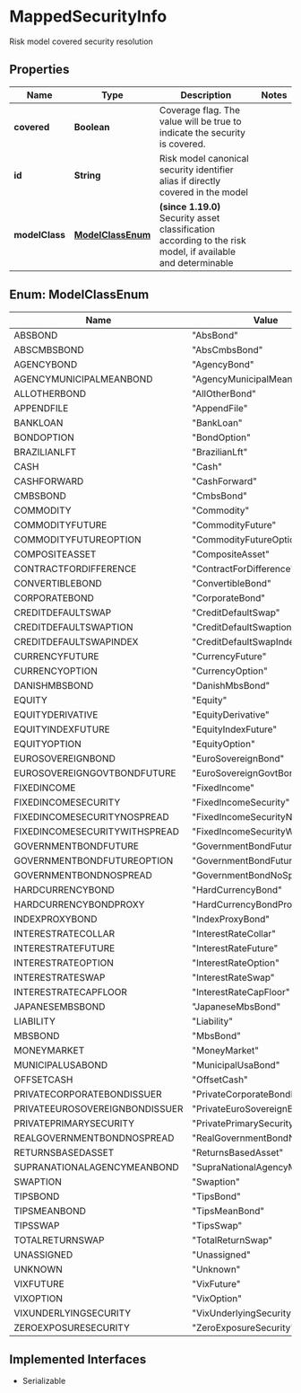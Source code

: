 

# MappedSecurityInfo

Risk model covered security resolution

## Properties

Name | Type | Description | Notes
------------ | ------------- | ------------- | -------------
**covered** | **Boolean** | Coverage flag. The value will be true to indicate the security is covered. | 
**id** | **String** | Risk model canonical security identifier alias if directly covered in the model | 
**modelClass** | [**ModelClassEnum**](#ModelClassEnum) | **(since 1.19.0)** Security asset classification according to the risk model, if available and determinable | 



## Enum: ModelClassEnum

Name | Value
---- | -----
ABSBOND | &quot;AbsBond&quot;
ABSCMBSBOND | &quot;AbsCmbsBond&quot;
AGENCYBOND | &quot;AgencyBond&quot;
AGENCYMUNICIPALMEANBOND | &quot;AgencyMunicipalMeanBond&quot;
ALLOTHERBOND | &quot;AllOtherBond&quot;
APPENDFILE | &quot;AppendFile&quot;
BANKLOAN | &quot;BankLoan&quot;
BONDOPTION | &quot;BondOption&quot;
BRAZILIANLFT | &quot;BrazilianLft&quot;
CASH | &quot;Cash&quot;
CASHFORWARD | &quot;CashForward&quot;
CMBSBOND | &quot;CmbsBond&quot;
COMMODITY | &quot;Commodity&quot;
COMMODITYFUTURE | &quot;CommodityFuture&quot;
COMMODITYFUTUREOPTION | &quot;CommodityFutureOption&quot;
COMPOSITEASSET | &quot;CompositeAsset&quot;
CONTRACTFORDIFFERENCE | &quot;ContractForDifference&quot;
CONVERTIBLEBOND | &quot;ConvertibleBond&quot;
CORPORATEBOND | &quot;CorporateBond&quot;
CREDITDEFAULTSWAP | &quot;CreditDefaultSwap&quot;
CREDITDEFAULTSWAPTION | &quot;CreditDefaultSwaption&quot;
CREDITDEFAULTSWAPINDEX | &quot;CreditDefaultSwapIndex&quot;
CURRENCYFUTURE | &quot;CurrencyFuture&quot;
CURRENCYOPTION | &quot;CurrencyOption&quot;
DANISHMBSBOND | &quot;DanishMbsBond&quot;
EQUITY | &quot;Equity&quot;
EQUITYDERIVATIVE | &quot;EquityDerivative&quot;
EQUITYINDEXFUTURE | &quot;EquityIndexFuture&quot;
EQUITYOPTION | &quot;EquityOption&quot;
EUROSOVEREIGNBOND | &quot;EuroSovereignBond&quot;
EUROSOVEREIGNGOVTBONDFUTURE | &quot;EuroSovereignGovtBondFuture&quot;
FIXEDINCOME | &quot;FixedIncome&quot;
FIXEDINCOMESECURITY | &quot;FixedIncomeSecurity&quot;
FIXEDINCOMESECURITYNOSPREAD | &quot;FixedIncomeSecurityNoSpread&quot;
FIXEDINCOMESECURITYWITHSPREAD | &quot;FixedIncomeSecurityWithSpread&quot;
GOVERNMENTBONDFUTURE | &quot;GovernmentBondFuture&quot;
GOVERNMENTBONDFUTUREOPTION | &quot;GovernmentBondFutureOption&quot;
GOVERNMENTBONDNOSPREAD | &quot;GovernmentBondNoSpread&quot;
HARDCURRENCYBOND | &quot;HardCurrencyBond&quot;
HARDCURRENCYBONDPROXY | &quot;HardCurrencyBondProxy&quot;
INDEXPROXYBOND | &quot;IndexProxyBond&quot;
INTERESTRATECOLLAR | &quot;InterestRateCollar&quot;
INTERESTRATEFUTURE | &quot;InterestRateFuture&quot;
INTERESTRATEOPTION | &quot;InterestRateOption&quot;
INTERESTRATESWAP | &quot;InterestRateSwap&quot;
INTERESTRATECAPFLOOR | &quot;InterestRateCapFloor&quot;
JAPANESEMBSBOND | &quot;JapaneseMbsBond&quot;
LIABILITY | &quot;Liability&quot;
MBSBOND | &quot;MbsBond&quot;
MONEYMARKET | &quot;MoneyMarket&quot;
MUNICIPALUSABOND | &quot;MunicipalUsaBond&quot;
OFFSETCASH | &quot;OffsetCash&quot;
PRIVATECORPORATEBONDISSUER | &quot;PrivateCorporateBondIssuer&quot;
PRIVATEEUROSOVEREIGNBONDISSUER | &quot;PrivateEuroSovereignBondIssuer&quot;
PRIVATEPRIMARYSECURITY | &quot;PrivatePrimarySecurity&quot;
REALGOVERNMENTBONDNOSPREAD | &quot;RealGovernmentBondNoSpread&quot;
RETURNSBASEDASSET | &quot;ReturnsBasedAsset&quot;
SUPRANATIONALAGENCYMEANBOND | &quot;SupraNationalAgencyMeanBond&quot;
SWAPTION | &quot;Swaption&quot;
TIPSBOND | &quot;TipsBond&quot;
TIPSMEANBOND | &quot;TipsMeanBond&quot;
TIPSSWAP | &quot;TipsSwap&quot;
TOTALRETURNSWAP | &quot;TotalReturnSwap&quot;
UNASSIGNED | &quot;Unassigned&quot;
UNKNOWN | &quot;Unknown&quot;
VIXFUTURE | &quot;VixFuture&quot;
VIXOPTION | &quot;VixOption&quot;
VIXUNDERLYINGSECURITY | &quot;VixUnderlyingSecurity&quot;
ZEROEXPOSURESECURITY | &quot;ZeroExposureSecurity&quot;


## Implemented Interfaces

* Serializable


